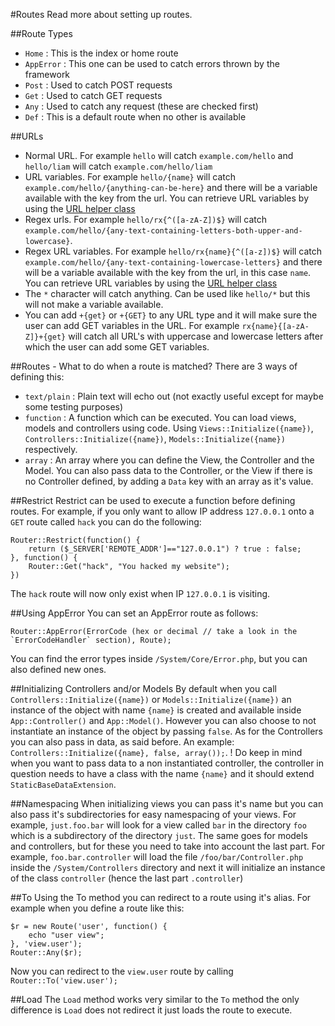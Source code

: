#Routes
Read more about setting up routes.

##Route Types
* `Home` : This is the index or home route
* `AppError` : This one can be used to catch errors thrown by the framework
* `Post` : Used to catch POST requests
* `Get` : Used to catch GET requests
* `Any` : Used to catch any request (these are checked first)
* `Def` : This is a default route when no other is available

##URLs
* Normal URL. For example `hello` will catch `example.com/hello` and `hello/liam` will catch `example.com/hello/liam`
* URL variables. For example `hello/{name}` will catch `example.com/hello/{anything-can-be-here}` and there will be a variable available with the key from the url. You can retrieve URL variables by using the [URL helper class](http://xtend.readthedocs.org/en/latest/URL/)
* Regex urls. For example `hello/rx{^([a-zA-Z])$}` will catch `example.com/hello/{any-text-containing-letters-both-upper-and-lowercase}`. 
* Regex URL variables. For example `hello/rx{name}{^([a-z])$}` will catch `example.com/hello/{any-text-containing-lowercase-letters}` and there will be a variable available with the key from the url, in this case `name`. You can retrieve URL variables by using the [URL helper class](http://xtend.readthedocs.org/en/latest/URL/)
* The `*` character will catch anything. Can be used like `hello/*` but this will not make a variable available.
* You can add `+{get}` or `+{GET}` to any URL type and it will make sure the user can add GET variables in the URL. For example `rx{name}{[a-zA-Z]}+{get}` will catch all URL's with uppercase and lowercase letters after which the user can add some GET variables.

##Routes - What to do when a route is matched?
There are 3 ways of defining this:
* `text/plain` : Plain text will echo out (not exactly useful except for maybe some testing purposes)  
* `function` : A function which can be executed. You can load views, models and controllers using code. Using `Views::Initialize({name})`, `Controllers::Initialize({name})`, `Models::Initialize({name})` respectively.  
* `array` : An array where you can define the View, the Controller and the Model. You can also pass data to the Controller, or the View if there is no Controller defined, by adding a `Data` key with an array as it's value.

##Restrict
Restrict can be used to execute a function before defining routes. For example, if you only want to allow IP address `127.0.0.1` onto a `GET` route called `hack` you can do the following:
```
Router::Restrict(function() {
    return ($_SERVER['REMOTE_ADDR']=="127.0.0.1") ? true : false;
}, function() {
    Router::Get("hack", "You hacked my website");
})
```
The `hack` route will now  only exist when IP `127.0.0.1` is visiting.

##Using AppError
You can set an AppError route as follows:
```
Router::AppError(ErrorCode (hex or decimal // take a look in the `ErrorCodeHandler` section), Route);
```
You can find the error types inside `/System/Core/Error.php`, but you can also defined new ones.

##Initializing Controllers and/or Models
By default when you call `Controllers::Initialize({name})` or `Models::Initialize({name})` an instance of the object with name `{name}` is created and available inside `App::Controller()` and `App::Model()`. However you can also choose to not instantiate an instance of the object by passing `false`. As for the Controllers you can also pass in data, as said before. 
An example: `Controllers::Initialize({name}, false, array());`.
! Do keep in mind when you want to pass data to a non instantiated controller, the controller in question needs to have a class with the name `{name}` and it should extend `StaticBaseDataExtension`.

##Namespacing
When initializing views you can pass it's name but you can also pass it's subdirectories for easy namespacing of your views. For example, `just.foo.bar` will look for a view called `bar` in the directory `foo` which is a subdirectory of the directory `just`. The same goes for models and controllers, but for these you need to take into account the last part. For example, `foo.bar.controller` will load the file `/foo/bar/Controller.php` inside the `/System/Controllers` directory and next it will initialize an instance of the class `controller` (hence the last part `.controller`)

##To
Using the To method you can redirect to a route using it's alias. For example when you define a route like this:
```
$r = new Route('user', function() {
    echo "user view";
}, 'view.user');
Router::Any($r);
```
Now you can redirect to the `view.user` route by calling `Router::To('view.user');`

##Load
The `Load` method works very similar to the `To` method the only difference is `Load` does not redirect it just loads the route to execute.